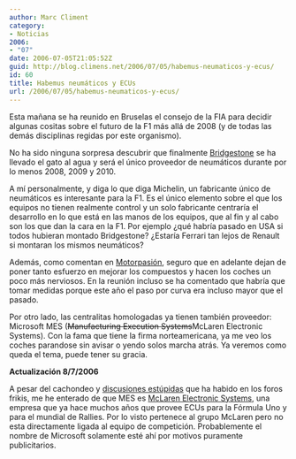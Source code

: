 ```yaml
---
author: Marc Climent
category:
- Noticias
2006:
- "07"
date: 2006-07-05T21:05:52Z
guid: http://blog.climens.net/2006/07/05/habemus-neumaticos-y-ecus/
id: 60
title: Habemus neumáticos y ECUs
url: /2006/07/05/habemus-neumaticos-y-ecus/
---
```


Esta mañana se ha reunido en Bruselas el consejo de la FIA para decidir algunas cositas sobre el futuro de la F1 más allá de 2008 (y de todas las demás disciplinas regidas por este organismo).

No ha sido ninguna sorpresa descubrir que finalmente [Bridgestone](http://www.bridgestone.com/) se ha llevado el gato al agua y será el único proveedor de neumáticos durante por lo menos 2008, 2009 y 2010.

A mí personalmente, y diga lo que diga Michelin, un fabricante único de neumáticos es interesante para la F1. Es el único elemento sobre el que los equipos no tienen realmente control y un solo fabricante centraría el desarrollo en lo que está en las manos de los equipos, que al fin y al cabo son los que dan la cara en la F1. Por ejemplo ¿qué habría pasado en USA si todos hubieran montado Bridgestone? ¿Estaría Ferrari tan lejos de Renault si montaran los mismos neumáticos?

Además, como comentan en [Motorpasión](http://www.motorpasion.com/archivos/2006/07/05-bridgestone-para-2008-2009-y-.php), seguro que en adelante dejan de poner tanto esfuerzo en mejorar los compuestos y hacen los coches un poco más nerviosos. En la reunión incluso se ha comentado que habría que tomar medidas porque este año el paso por curva era incluso mayor que el pasado.

Por otro lado, las centralitas homologadas ya tienen también proveedor: Microsoft MES (<strike>Manufacturing Execution Systems</strike>McLaren Electronic Systems). Con la fama que tiene la firma norteamericana, ya me veo los coches parandose sin avisar o yendo solos marcha atrás. Ya veremos como queda el tema, puede tener su gracia.

**Actualización 8/7/2006**

A pesar del cachondeo y [discusiones estúpidas](http://barrapunto.com/article.pl?sid=06/07/07/0857248) que ha habido en los foros frikis, me he enterado de que MES es [McLaren Electronic Systems](http://www.mclarenelectronics.com/), una empresa que ya hace muchos años que provee ECUs para la Fórmula Uno y para el mundial de Rallies. Por lo visto pertenece al grupo McLaren pero no esta directamente ligada al equipo de competición. Probablemente el nombre de Microsoft solamente esté ahí por motivos puramente publicitarios.